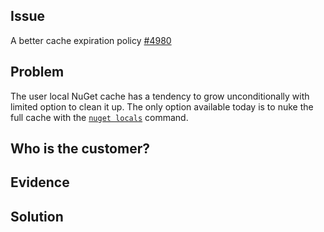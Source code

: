 ## Issue
A better cache expiration policy [#4980](https://github.com/nuget/home/issues/4980)

## Problem
The user local NuGet cache has a tendency to grow unconditionally with limited option to clean it up. The only option available today is to nuke the full cache with the [`nuget locals`](https://docs.microsoft.com/en-us/nuget/tools/cli-ref-locals) command.

## Who is the customer?

## Evidence

## Solution
